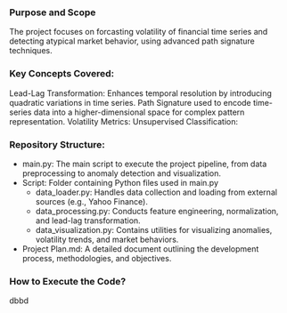 ### Purpose and Scope
The project focuses on forcasting volatility of financial time series and detecting atypical market behavior, using advanced path signature techniques.

### Key Concepts Covered:
Lead-Lag Transformation: Enhances temporal resolution by introducing quadratic variations in time series.
Path Signature used to encode time-series data into a higher-dimensional space for complex pattern representation.
Volatility Metrics: 
Unsupervised Classification: 

### Repository Structure:
- main.py: The main script to execute the project pipeline, from data preprocessing to anomaly detection and visualization.
- Script: Folder containing Python files used in main.py
  - data_loader.py: Handles data collection and loading from external sources (e.g., Yahoo Finance).
  - data_processing.py: Conducts feature engineering, normalization, and lead-lag transformation.
  - data_visualization.py: Contains utilities for visualizing anomalies, volatility trends, and market behaviors.
- Project Plan.md: A detailed document outlining the development process, methodologies, and objectives.

### How to Execute the Code?
dbbd


